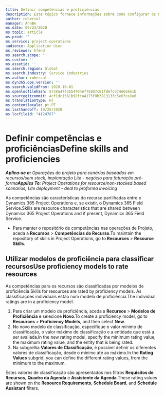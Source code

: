 ```yaml
---
title: Definir competências e proficiências
description: Este tópico fornece informações sobre como configurar os modelos de proficiência para avaliar os recursos.
author: ruhercul
manager: AnnBe
ms.date: 09/23/2020
ms.topic: article
ms.prod: ''
ms.service: project-operations
audience: Application User
ms.reviewer: kfend
ms.search.scope: ''
ms.custom: ''
ms.assetid: ''
ms.search.region: Global
ms.search.industry: Service industries
ms.author: ruhercul
ms.dyn365.ops.version: ''
ms.search.validFrom: 2020-10-01
ms.openlocfilehash: 8738a4743554704ef76807c81fdefcd74e668e1b
ms.sourcegitcommit: 4cf1dc1561b92fca4175f0b3813133c5e63ce8e6
ms.translationtype: HT
ms.contentlocale: pt-PT
ms.lasthandoff: 10/28/2020
ms.locfileid: "4124787"
---
```

# <a name="define-skills-and-proficiencies"></a><span data-ttu-id="7cac9-103">Definir competências e proficiências</span><span class="sxs-lookup"><span data-stu-id="7cac9-103">Define skills and proficiencies</span></span>

<span data-ttu-id="7cac9-104">_**Aplica-se a:** Operações do projeto para cenários baseados em recursos/sem stock, implantação Lite - negócio para faturação pró-forma_</span><span class="sxs-lookup"><span data-stu-id="7cac9-104">_**Applies To:** Project Operations for resource/non-stocked based scenarios, Lite deployment - deal to proforma invoicing_</span></span>

<span data-ttu-id="7cac9-105">As competências são características do recurso partilhadas entre o Dynamics 365 Project Operations e, se existir, o Dynamics 365 Field Service.</span><span class="sxs-lookup"><span data-stu-id="7cac9-105">Skills are resource characteristics that are shared between Dynamics 365 Project Operations and if present, Dynamics 365 Field Service.</span></span> 

- <span data-ttu-id="7cac9-106">Para manter o repositório de competências nas operações de Projeto, aceda a **Recursos** \> **Competências do Recurso**.</span><span class="sxs-lookup"><span data-stu-id="7cac9-106">To maintain the repository of skills in Project Operations, go to **Resources** \> **Resource Skills**.</span></span> 

## <a name="use-proficiency-models-to-rate-resources"></a><span data-ttu-id="7cac9-107">Utilizar modelos de proficiência para classificar recursos</span><span class="sxs-lookup"><span data-stu-id="7cac9-107">Use proficiency models to rate resources</span></span>

<span data-ttu-id="7cac9-108">As competências para os recursos são classificadas por modelos de proficiência.</span><span class="sxs-lookup"><span data-stu-id="7cac9-108">Skills for resources are rated by proficiency models.</span></span> <span data-ttu-id="7cac9-109">As classificações individuais estão num modelo de proficiência.</span><span class="sxs-lookup"><span data-stu-id="7cac9-109">The individual ratings are in a proficiency model.</span></span> 

1. <span data-ttu-id="7cac9-110">Para criar um modelo de proficiência, aceda a **Recursos** \> **Modelos de Proficiência** e selecione **Novo**.</span><span class="sxs-lookup"><span data-stu-id="7cac9-110">To create a proficiency model, go to **Resources** \> **Proficiency Models**, and then select **New**.</span></span>
2. <span data-ttu-id="7cac9-111">No novo modelo de classificação, especifique o valor mínimo de classificação, o valor máximo de classificação e a entidade que está a ser avaliada.</span><span class="sxs-lookup"><span data-stu-id="7cac9-111">In the new rating model, specify the minimum rating value, the maximum rating value, and the entity that is being rated.</span></span>
3. <span data-ttu-id="7cac9-112">Na subgrelha **Valores de Classificação**, é possível definir os diferentes valores de classificação, desde o mínimo até ao máximo.</span><span class="sxs-lookup"><span data-stu-id="7cac9-112">In the **Rating Values** subgrid, you can define the different rating values, from the minimum to the maximum.</span></span>


<span data-ttu-id="7cac9-113">Estes valores de classificação são apresentados nos filtros **Requisitos de Recursos**, **Quadro da Agenda** e **Assistente da Agenda**.</span><span class="sxs-lookup"><span data-stu-id="7cac9-113">These rating values are shown on the **Resource Requirements**, **Schedule Board**, and **Schedule Assistant** filters.</span></span>
